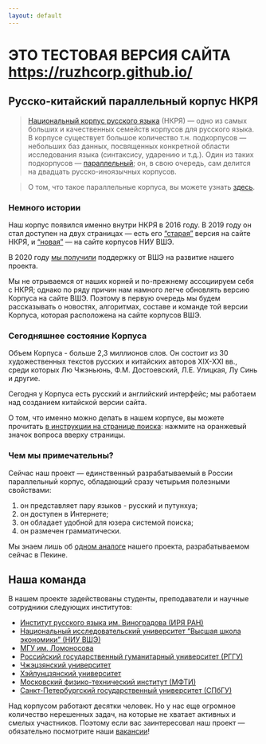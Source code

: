 ```yaml
---
layout: default
---
```


# ЭТО ТЕСТОВАЯ ВЕРСИЯ САЙТА https://ruzhcorp.github.io/

## Русско-китайский параллельный корпус НКРЯ
  > [Национальный корпус русского языка](http://www.ruscorpora.ru/new/) (НКРЯ) — одно из самых больших и качественных семейств корпусов для русского языка. В корпусе существует большое количество т.н. подкорпусов — небольших баз данных, посвященных конкретной области исследования языка (синтаксису, ударению и т.д.). Один из таких подкорпусов — [параллельный](http://www.ruscorpora.ru/new/search-para-en.html); он, в свою очередь, сам делится на двадцать русско-иноязычных корпусов. 
  
  > О том, что такое параллельные корпуса, вы можете узнать [здесь](https://ruzhcorp.github.io/pages/1_parallel/).

### Немного истории

Наш корпус появился именно внутри НКРЯ в 2016 году. В 2019 году он стал доступен на двух страницах — есть его [“старая”](http://www.ruscorpora.ru/new/search-para-zh.html) версия на сайте НКРЯ, и [“новая”](https://linghub.ru/rnc_parallel_chinese/search) — на сайте корпусов НИУ ВШЭ. 

В 2020 году [мы получили](https://studscience.hse.ru/news/348490285.html) поддержку от ВШЭ на развитие нашего проекта.

Мы не отрываемся от наших корней и по-прежнему ассоциируем себя с НКРЯ; однако по ряду причин нам намного легче обновлять версию Корпуса на сайте ВШЭ. Поэтому в первую очередь мы будем рассказывать о новостях, алгоритмах, составе и команде той версии Корпуса, которая расположена на сайте корпусов ВШЭ.

### Сегодняшнее состояние Корпуса

Объем Корпуса - больше 2,3 миллионов слов. Он состоит из 30 художественных текстов русских и китайских авторов XIX-XXI вв., среди которых Лю Чжэньюнь, Ф.М. Достоевский, Л.Е. Улицкая, Лу Синь и другие. 

Сегодня у Корпуса есть русский и английский интерфейс; мы работаем над созданием китайской версии сайта. 

О том, что именно можно делать в нашем корпусе, вы можете прочитать [в инструкции на странице поиска](https://linghub.ru/rnc_parallel_chinese/search): нажмите на оранжевый значок вопроса вверху страницы.


### Чем мы примечательны?

Сейчас наш проект — единственный разрабатываемый в России параллельный корпус, обладающий сразу четырьмя полезными свойствами:
  1. он представляет пару языков - русский и путунхуа;
  2. он доступен в Интернете;
  2. он обладает удобной для юзера системой поиска;
  3. он размечен грамматически.

Мы знаем лишь об [одном аналоге](http://rucorpus.cn/) нашего проекта, разрабатываемом сейчас в Пекине. 

## Наша команда

В нашем проекте задействованы студенты, преподаватели и научные сотрудники следующих институтов:
- [Институт русского языка им. Виноградова (ИРЯ РАН)](http://www.ruslang.ru/)
- [Национальный исследовательский университет “Высшая школа экономики” (НИУ ВШЭ)](https://www.hse.ru/)
- [МГУ им. Ломоносова](https://www.msu.ru/index.php)
- [Российский государственный гуманитарный университет (РГГУ)](https://www.rsuh.ru/)
- [Чжэцзянский университет](https://www.zju.edu.cn/english/)
- [Хэйлунцзянский университет](http://www.hlju.edu.cn/)
- [Московский физико-технический институт (МФТИ)](https://mipt.ru/)
- [Санкт-Петербургский государственный университет (СПбГУ)](https://spbu.ru/)

Над корпусом работают десятки человек. Но у нас еще огромное количество нерешенных задач, на которые не хватает активных и смелых участников. Поэтому если вас заинтересовал наш проект — обязательно посмотрите наши [вакансии](https://ruzhcorp.github.io/pages/vacancy/)!

